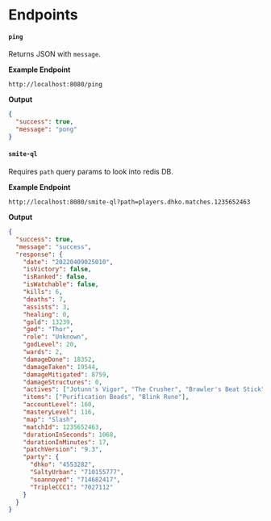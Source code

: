 # Endpoints

#### `ping`

Returns JSON with `message`.

**Example Endpoint**

```
http://localhost:8080/ping
```

**Output**

```json
{
  "success": true,
  "message": "pong"
}
```

#### `smite-ql`

Requires `path` query params to look into redis DB.

**Example Endpoint**

```
http://localhost:8080/smite-ql?path=players.dhko.matches.1235652463
```

**Output**

```json
{
  "success": true,
  "message": "success",
  "response": {
    "date": "20220409025010",
    "isVictory": false,
    "isRanked": false,
    "isWatchable": false,
    "kills": 6,
    "deaths": 7,
    "assists": 3,
    "healing": 0,
    "gold": 13239,
    "god": "Thor",
    "role": "Unknown",
    "godLevel": 20,
    "wards": 2,
    "damageDone": 18352,
    "damageTaken": 19544,
    "damageMitigated": 8759,
    "damageStructures": 0,
    "actives": ["Jotunn's Vigor", "The Crusher", "Brawler's Beat Stick", "Bloodforge", "Soul Eater", ""],
    "items": ["Purification Beads", "Blink Rune"],
    "accountLevel": 160,
    "masteryLevel": 116,
    "map": "Slash",
    "matchId": 1235652463,
    "durationInSeconds": 1068,
    "durationInMinutes": 17,
    "patchVersion": "9.3",
    "party": {
      "dhko": "4553282",
      "SaltyUrban": "710155777",
      "soannoyed": "714682417",
      "TripleCCC1": "7027112"
    }
  }
}
```
